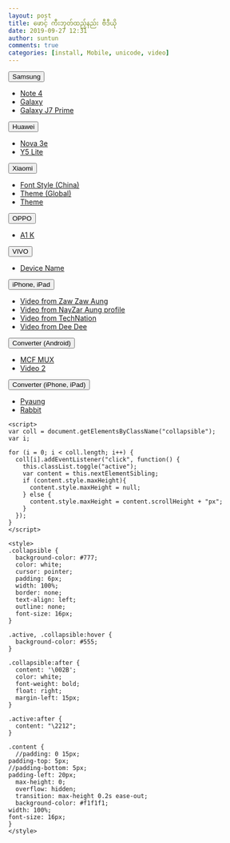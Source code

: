 ```yaml
---
layout: post
title: ဖောင့် ကီးဘုတ်ထည့်နည်း ဗီဒီယို
date: 2019-09-27 12:31
author: suntun
comments: true
categories: [install, Mobile, unicode, video]
---
```

<!-- wp:html -->
<button type="button" class="collapsible">Samsung</button>
<!-- /wp:html -->

<!-- wp:html -->
<div class="content">
<ul>
<li><a href="https://youtu.be/ONfnNTfiyjA" target="_blank" rel="noopener noreferrer">Note 4</a></li>
<li><a href="https://www.facebook.com/SamsungMyanmar/videos/369951763951794/">Galaxy</a></li>
<li><a href="https://youtu.be/p-1NC63SQLI" target="_blank" rel="noopener noreferrer">Galaxy J7 Prime</a></li>
</ul>
</div>
<!-- /wp:html -->

<!-- wp:html -->
<button type="button" class="collapsible">Huawei</button>
<!-- /wp:html -->

<!-- wp:html -->
<div class="content">
<ul><li><a href="https://youtu.be/inNj8WbJYnY" target="_blank" rel="noopener noreferrer">Nova 3e</a></li><li><a href="https://youtu.be/7V9_RH1We_s" target="_blank" rel="noopener noreferrer">Y5 Lite</a></li></ul>
</div>
<!-- /wp:html -->

<!-- wp:html -->
<button type="button" class="collapsible">Xiaomi</button>
<!-- /wp:html -->

<!-- wp:html -->
<div class="content">
<ul><li><a href="https://youtu.be/rUw_xpzPxys" target="_blank" rel="noopener noreferrer">Font Style (China)</a></li><li><a href="https://youtu.be/nYMRPruLnlo" target="_blank" rel="noopener noreferrer">Theme (Global)</a></li><li><a href="https://youtu.be/4I-lu9M9h54" target="_blank" rel="noopener noreferrer">Theme</a></li></ul>
</div>
<!-- /wp:html -->

<!-- wp:html -->
<button type="button" class="collapsible">OPPO</button>
<!-- /wp:html -->

<!-- wp:html -->
<div class="content">
<ul><li><a href="https://youtu.be/N6e89vCVP8Y" target="_blank" rel="noopener noreferrer">A1 K</a></li></ul>
</div>
<!-- /wp:html -->

<!-- wp:html -->
<button type="button" class="collapsible">VIVO</button>
<!-- /wp:html -->

<!-- wp:html -->
<div class="content">
<ul><li><a href="" target="_blank" rel="noopener noreferrer">Device Name</a></li></ul>
</div>
<!-- /wp:html -->

<!-- wp:html -->
<button type="button" class="collapsible">iPhone, iPad</button>
<!-- /wp:html -->

<!-- wp:html -->
<div class="content">
<ul>
<li><a href="https://youtu.be/MlrxTu99i_A" target="_blank" rel="noopener noreferrer">Video from Zaw Zaw Aung</a></li>
<li><a href="https://www.facebook.com/Konayzar/videos/10208378960294277/UzpfSTEzMTM0MDU5MDU6MTAyMjAwNzYyNjE2Mzk1MDA/" target="_blank" rel="noopener noreferrer">Video from NayZar Aung profile</a></li>
<li><a href="https://www.facebook.com/officialtechnation/videos/957740101231480/UzpfSTQzNzg5Mzg4OTkyODcwMTo5MDkwNTQ5MTYxNDU5Mjc/" target="_blank" rel="noopener noreferrer">Video from TechNation</a></li>
<li><a href="https://www.facebook.com/larphardee/videos/501258980663595/" target="_blank" rel="noopener noreferrer">Video from Dee Dee</a></li>
</ul>
</div>
<!-- /wp:html -->

<!-- wp:html -->
<button type="button" class="collapsible">Converter (Android)</button>
<!-- /wp:html -->

<!-- wp:html -->
<div class="content">
<ul>
<li><a href="https://youtu.be/vjxl0idcz2k" target="_blank" rel="noopener noreferrer">MCF MUX</a></li>
<li><a href="" target="_blank" rel="noopener noreferrer">Video 2</a></li>
</ul>
</div>
<!-- /wp:html -->

<!-- wp:html -->
<button type="button" class="collapsible">Converter (iPhone, iPad)</button>
<!-- /wp:html -->

<!-- wp:html -->
<div class="content">
<ul>
<li><a href="" target="_blank" rel="noopener noreferrer">Pyaung</a></li>
<li><a href="" target="_blank" rel="noopener noreferrer">Rabbit</a></li>
</ul>
</div>
<!-- /wp:html -->

<!-- wp:code -->
<pre class="wp-block-code"><code>&lt;script>
var coll = document.getElementsByClassName("collapsible");
var i;

for (i = 0; i &lt; coll.length; i++) {
  coll[i].addEventListener("click", function() {
    this.classList.toggle("active");
    var content = this.nextElementSibling;
    if (content.style.maxHeight){
      content.style.maxHeight = null;
    } else {
      content.style.maxHeight = content.scrollHeight + "px";
    } 
  });
}
&lt;/script></code></pre>
<!-- /wp:code -->

<!-- wp:code -->
<pre class="wp-block-code"><code>&lt;style>
.collapsible {
  background-color: #777;
  color: white;
  cursor: pointer;
  padding: 6px;
  width: 100%;
  border: none;
  text-align: left;
  outline: none;
  font-size: 16px;
}

.active, .collapsible:hover {
  background-color: #555;
}

.collapsible:after {
  content: '\002B';
  color: white;
  font-weight: bold;
  float: right;
  margin-left: 15px;
}

.active:after {
  content: "\2212";
}

.content {
  //padding: 0 15px;
padding-top: 5px;
//padding-bottom: 5px;
padding-left: 20px;
  max-height: 0;
  overflow: hidden;
  transition: max-height 0.2s ease-out;
  background-color: #f1f1f1;
width: 100%;
font-size: 16px;
}
&lt;/style></code></pre>
<!-- /wp:code -->
